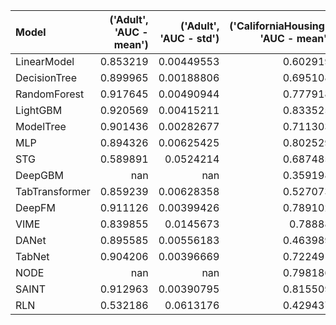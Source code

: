 | Model          |   ('Adult', 'AUC - mean') |   ('Adult', 'AUC - std') |   ('CaliforniaHousing', 'AUC - mean') |   ('CaliforniaHousing', 'AUC - std') |   ('Covertype', 'AUC - mean') |   ('Covertype', 'AUC - std') |
|:---------------|--------------------------:|-------------------------:|--------------------------------------:|-------------------------------------:|------------------------------:|-----------------------------:|
| LinearModel    |                  0.853219 |               0.00449553 |                              0.602919 |                           0.00884976 |                      0.928186 |                  0.000275552 |
| DecisionTree   |                  0.899965 |               0.00188806 |                              0.695108 |                           0.0127272  |                      0.949653 |                  0.00135284  |
| RandomForest   |                  0.917645 |               0.00490944 |                              0.777918 |                           0.00597945 |                      0.961753 |                  0.000929075 |
| LightGBM       |                  0.920569 |               0.00415211 |                              0.833525 |                           0.00758509 |                      0.985748 |                  9.27493e-05 |
| ModelTree      |                  0.901436 |               0.00282677 |                              0.711303 |                           0.0252403  |                    nan        |                nan           |
| MLP            |                  0.894326 |               0.00625425 |                              0.802529 |                           0.00752979 |                      0.506125 |                  0.0127914   |
| STG            |                  0.589891 |               0.0524214  |                              0.687485 |                           0.0060411  |                      0.648515 |                  0.0143348   |
| DeepGBM        |                nan        |             nan          |                              0.359198 |                           0.148145   |                    nan        |                nan           |
| TabTransformer |                  0.859239 |               0.00628358 |                              0.527073 |                           0.263857   |                      0.76068  |                  0.0426066   |
| DeepFM         |                  0.911126 |               0.00399426 |                              0.789102 |                           0.00912979 |                    nan        |                nan           |
| VIME           |                  0.839855 |               0.0145673  |                              0.78888  |                           0.0122314  |                      0.49144  |                  0.0142188   |
| DANet          |                  0.895585 |               0.00556183 |                              0.463989 |                           0.017271   |                    nan        |                nan           |
| TabNet         |                  0.904206 |               0.00396669 |                              0.722491 |                           0.0254085  |                      0.996666 |                  0.000369687 |
| NODE           |                nan        |             nan          |                              0.798186 |                           0.00751257 |                    nan        |                nan           |
| SAINT          |                  0.912963 |               0.00390795 |                              0.815509 |                           0.0103336  |                    nan        |                nan           |
| RLN            |                  0.532186 |               0.0613176  |                              0.429437 |                           0.350964   |                      0.835528 |                  0.0549936   |